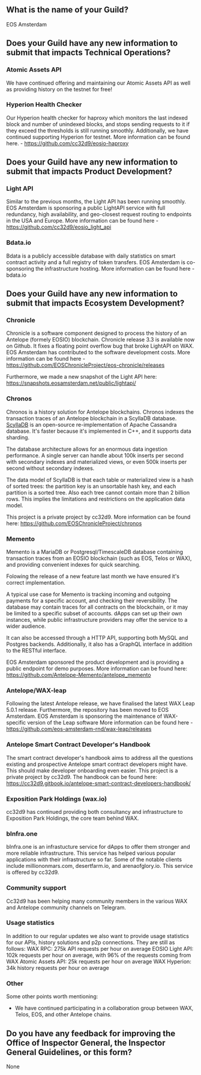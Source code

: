 ## What is the name of your Guild?

EOS Amsterdam

## Does your Guild have any new information to submit that impacts Technical Operations?

### Atomic Assets API
We have continued offering and maintaining our Atomic Assets API as well as providing history on the testnet for free!

### Hyperion Health Checker
Our Hyperion health checker for haproxy which monitors the last indexed block and number of unindexed blocks, and stops sending requests to it if they exceed the thresholds is still running smoothly. Additionally, we have continued supporting Hyperion for testnet. More information can be found here. - https://github.com/cc32d9/eosio-haproxy

## Does your Guild have any new information to submit that impacts Product Development?

### Light API
Similar to the previous months, the Light API has been running smoothly. EOS Amsterdam is sponsoring a public LightAPI service with full redundancy, high availability, and geo-closest request routing to endpoints in the USA and Europe. More information can be found here - https://github.com/cc32d9/eosio_light_api

### Bdata.io
Bdata is a publicly accessible database with daily statistics on smart contract activity and a full registry of token transfers. EOS Amsterdam is co-sponsoring the infrastructure hosting. More information can be found here - bdata.io

## Does your Guild have any new information to submit that impacts Ecosystem Development?

### Chronicle
Chronicle is a software component designed to process the history of an Antelope (formely EOSIO) blockchain. Chronicle release 3.3 is available now on Github. It fixes a floating point overflow bug that broke LightAPI on WAX. EOS Amsterdam has contributed to the software development costs. More information can be found here - https://github.com/EOSChronicleProject/eos-chronicle/releases

Furthermore, we made a new snapshot of the Light API here: https://snapshots.eosamsterdam.net/public/lightapi/

### Chronos
Chronos is a history solution for Antelope blockchains. Chronos indexes the transaction traces of an Antelope blockchain in a ScyllaDB database. [ScyllaDB](https://www.scylladb.com/) is an open-source re-implementation of Apache Cassandra database. It's faster because it's implemented in C++, and it supports data sharding.

The database architecture allows for an enormous data ingestion performance. A single server can handle about 100k inserts per second with secondary indexes and materialized views, or even 500k inserts per second without secondary indexes.

The data model of ScyllaDB is that each table or materialized view is a hash of sorted trees: the partition key is an unsortable hash key, and each partition is a sorted tree. Also each tree cannot contain more than 2 billion rows. This implies the limitations and restrictions on the application data model.

This project is a private project by cc32d9. More information can be found here: https://github.com/EOSChronicleProject/chronos

### Memento
Memento is a MariaDB or Postgresql/TimescaleDB database containing transaction traces from an EOSIO blockchain (such as EOS, Telos or WAX), and providing convenient indexes for quick searching. 

Folowing the release of a new feature last month we have ensured it's correct implementation.

A typical use case for Memento is tracking incoming and outgoing payments for a specific account, and checking their reversibility. The database may contain traces for all contracts on the blockchain, or it may be limited to a specific subset of accounts. dApps can set up their own instances, while public infrastructure providers may offer the service to a wider audience.

It can also be accessed through a HTTP API, supporting both MySQL and Postgres backends. Additionally, it also has a GraphQL interface in addition to the RESTful interface.

EOS Amsterdam sponsored the product development and is providing a public endpoint for demo purposes. More information can be found here: https://github.com/Antelope-Memento/antelope_memento

### Antelope/WAX-leap
Following the latest Antelope release, we have finalised the latest WAX Leap 5.0.1 release. Furthermore, the repository has been moved to EOS Amsterdam. EOS Amsterdam is sponsoring the maintenance of WAX-specific version of the Leap software More information can be found here - https://github.com/eos-amsterdam-rnd/wax-leap/releases

### Antelope Smart Contract Developer's Handbook
The smart contract developer's handbook aims to address all the questions existing and prospective Antelope smart contract developers might have. This should make developer onboarding even easier. This project is a private project by cc32d9. The handbook can be found here: https://cc32d9.gitbook.io/antelope-smart-contract-developers-handbook/

### Exposition Park Holdings (wax.io)
cc32d9 has continued providing both consultancy and infrastructure to Exposition Park Holdings, the core team behind WAX.

### bInfra.one
bInfra.one is an infrastucture service for dApps to offer them stronger and more reliable infrastructure. This service has helped various popular applications with their infrastructure so far. Some of the notable clients include milliononmars.com, desertfarm.io, and arenaofglory.io. This service is offered by cc32d9.

### Community support
Cc32d9 has been helping many community members in the various WAX and Antelope community channels on Telegram.

### Usage statistics
In addition to our regular updates we also want to provide usage statistics for our APIs, history solutions and p2p connections. They are still as follows:
WAX RPC: 275k API requests per hour on average
EOSIO Light API: 102k requests per hour on average, with 96% of the requests coming from WAX
Atomic Assets API: 25k requests per hour on average
WAX Hyperion: 34k history requests per hour on average

### Other
Some other points worth mentioning:
* We have continued participating in a collaboration group between WAX, Telos, EOS, and other Antelope chains.

## Do you have any feedback for improving the Office of Inspector General, the Inspector General Guidelines, or this form?
None
